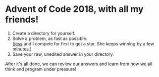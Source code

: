 # Advent of Code 2018, with all my friends!

1. Create a directory for yourself.
2. Solve a problem, as fast as possible.  
   ([jess](//github.com/jessicalc) and I compete for first to get a star. She keeps winning by a few minutes.)
3. Save your raw, unedited answer in your directory.

After it's all done, we can review our answers and learn from how we all think and program under pressure!
